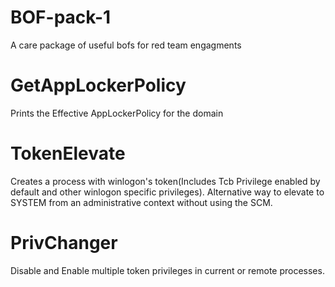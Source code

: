 # BOF-pack-1
A care package of useful bofs for red team engagments


# GetAppLockerPolicy
Prints the Effective AppLockerPolicy for the domain

# TokenElevate 
Creates a process with winlogon's token(Includes Tcb Privilege enabled by default and other winlogon specific privileges). Alternative way to elevate to SYSTEM from an administrative context without using the SCM.

# PrivChanger 
Disable and Enable multiple token privileges in current or remote processes.


